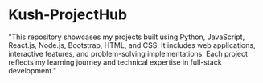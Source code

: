 # Kush-ProjectHub
"This repository showcases my projects built using Python, JavaScript, React.js, Node.js, Bootstrap, HTML, and CSS. It includes web applications, interactive features, and problem-solving implementations. Each project reflects my learning journey and technical expertise in full-stack development."
